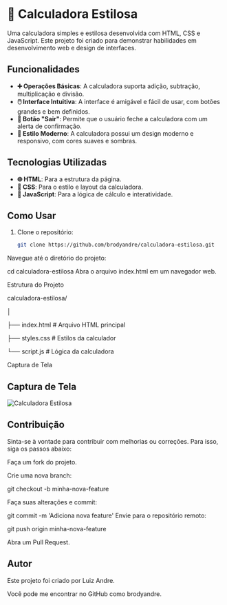 # 🧮 Calculadora Estilosa

Uma calculadora simples e estilosa desenvolvida com HTML, CSS e JavaScript. Este projeto foi criado para demonstrar habilidades em desenvolvimento web e design de interfaces.

## Funcionalidades

- **➕ Operações Básicas**: A calculadora suporta adição, subtração, multiplicação e divisão.
- **🖱️ Interface Intuitiva**: A interface é amigável e fácil de usar, com botões grandes e bem definidos.
- **🚪 Botão "Sair"**: Permite que o usuário feche a calculadora com um alerta de confirmação.
- **🎨 Estilo Moderno**: A calculadora possui um design moderno e responsivo, com cores suaves e sombras.

## Tecnologias Utilizadas

- **🌐 HTML**: Para a estrutura da página.
- **🎨 CSS**: Para o estilo e layout da calculadora.
- **📜 JavaScript**: Para a lógica de cálculo e interatividade.

## Como Usar

1. Clone o repositório:
   ```bash
   git clone https://github.com/brodyandre/calculadora-estilosa.git
Navegue até o diretório do projeto:

cd calculadora-estilosa
Abra o arquivo index.html em um navegador web.

Estrutura do Projeto

calculadora-estilosa/

│

├── index.html      # Arquivo HTML principal

├── styles.css      # Estilos da calculador

└── script.js       # Lógica da calculadora

Captura de Tela


## Captura de Tela

![Calculadora Estilosa](screenshot.png)

## Contribuição

Sinta-se à vontade para contribuir com melhorias ou correções. Para isso, siga os passos abaixo:

Faça um fork do projeto.

Crie uma nova branch:

git checkout -b minha-nova-feature

Faça suas alterações e commit:

git commit -m 'Adiciona nova feature'
Envie para o repositório remoto:

git push origin minha-nova-feature

Abra um Pull Request.

## Autor
Este projeto foi criado por Luiz Andre. 

Você pode me encontrar no GitHub como brodyandre.
